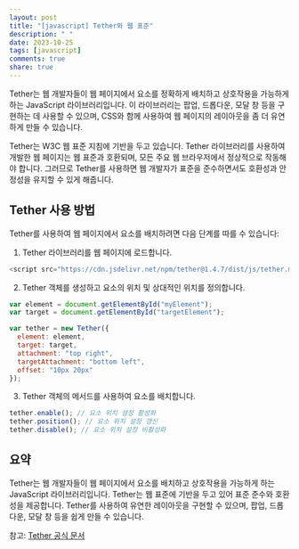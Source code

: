 ```yaml
---
layout: post
title: "[javascript] Tether와 웹 표준"
description: " "
date: 2023-10-25
tags: [javascript]
comments: true
share: true
---
```


Tether는 웹 개발자들이 웹 페이지에서 요소를 정확하게 배치하고 상호작용을 가능하게 하는 JavaScript 라이브러리입니다. 이 라이브러리는 팝업, 드롭다운, 모달 창 등을 구현하는 데 사용할 수 있으며, CSS와 함께 사용하여 웹 페이지의 레이아웃을 좀 더 유연하게 만들 수 있습니다.

Tether는 W3C 웹 표준 지침에 기반을 두고 있습니다. Tether 라이브러리를 사용하여 개발한 웹 페이지는 웹 표준과 호환되며, 모든 주요 웹 브라우저에서 정상적으로 작동해야 합니다. 그러므로 Tether를 사용하면 웹 개발자가 표준을 준수하면서도 호환성과 안정성을 유지할 수 있게 해줍니다.

## Tether 사용 방법

Tether를 사용하여 웹 페이지에서 요소를 배치하려면 다음 단계를 따를 수 있습니다:

1. Tether 라이브러리를 웹 페이지에 로드합니다. 
```javascript
<script src="https://cdn.jsdelivr.net/npm/tether@1.4.7/dist/js/tether.min.js"></script>
```

2. Tether 객체를 생성하고 요소의 위치 및 상대적인 위치를 정의합니다.
```javascript
var element = document.getElementById("myElement");
var target = document.getElementById("targetElement");

var tether = new Tether({
  element: element,
  target: target,
  attachment: "top right",
  targetAttachment: "bottom left",
  offset: "10px 20px"
});
```

3. Tether 객체의 메서드를 사용하여 요소를 배치합니다.
```javascript
tether.enable(); // 요소 위치 설정 활성화
tether.position(); // 요소 위치 설정 갱신
tether.disable(); // 요소 위치 설정 비활성화
```

## 요약

Tether는 웹 개발자들이 웹 페이지에서 요소를 배치하고 상호작용을 가능하게 하는 JavaScript 라이브러리입니다. Tether는 웹 표준에 기반을 두고 있어 표준 준수와 호환성을 제공합니다. Tether를 사용하여 유연한 레이아웃을 구현할 수 있으며, 팝업, 드롭다운, 모달 창 등을 쉽게 만들 수 있습니다.

참고: [Tether 공식 문서](http://tether.io/)